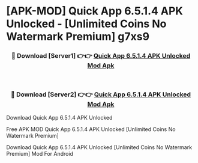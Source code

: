 # [APK-MOD] Quick App 6.5.1.4 APK Unlocked - [Unlimited Coins No Watermark Premium] g7xs9



<div align="center">
<h3>🔴 Download [Server1] 👉👉 <a href="https://momento.my/?title=Quick_App_6.5.1.4_APK_Unlocked">Quick App 6.5.1.4 APK Unlocked Mod Apk</a></h3><br>

<h3>🔴 Download [Server2] 👉👉 <a href="https://momento.my/?title=Quick_App_6.5.1.4_APK_Unlocked">Quick App 6.5.1.4 APK Unlocked Mod Apk</a></h3>
</div>



Download Quick App 6.5.1.4 APK Unlocked 

Free APK MOD Quick App 6.5.1.4 APK Unlocked [Unlimited Coins No Watermark Premium]

Download Quick App 6.5.1.4 APK Unlocked [Unlimited Coins No Watermark Premium] Mod For Android

